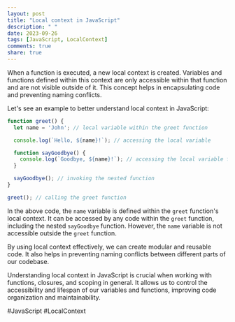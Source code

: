 ```yaml
---
layout: post
title: "Local context in JavaScript"
description: " "
date: 2023-09-26
tags: [JavaScript, LocalContext]
comments: true
share: true
---
```


When a function is executed, a new local context is created. Variables and functions defined within this context are only accessible within that function and are not visible outside of it. This concept helps in encapsulating code and preventing naming conflicts.

Let's see an example to better understand local context in JavaScript:

```javascript
function greet() {
  let name = 'John'; // local variable within the greet function

  console.log(`Hello, ${name}!`); // accessing the local variable

  function sayGoodbye() {
    console.log(`Goodbye, ${name}!`); // accessing the local variable from the nested function
  }

  sayGoodbye(); // invoking the nested function
}

greet(); // calling the greet function
```

In the above code, the `name` variable is defined within the `greet` function's local context. It can be accessed by any code within the `greet` function, including the nested `sayGoodbye` function. However, the `name` variable is not accessible outside the `greet` function.

By using local context effectively, we can create modular and reusable code. It also helps in preventing naming conflicts between different parts of our codebase.

Understanding local context in JavaScript is crucial when working with functions, closures, and scoping in general. It allows us to control the accessibility and lifespan of our variables and functions, improving code organization and maintainability.

#JavaScript #LocalContext